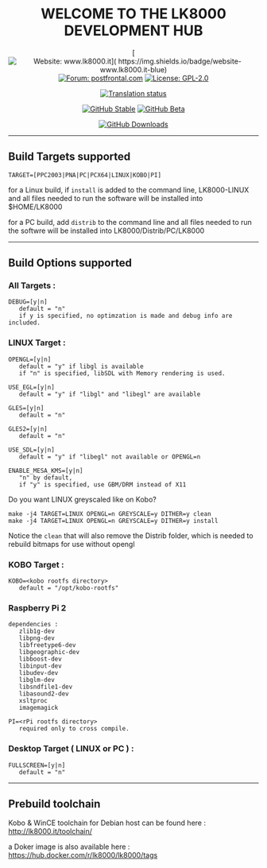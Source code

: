 <center>

# WELCOME TO THE LK8000 DEVELOPMENT HUB

[![Website: www.lk8000.it](
   https://img.shields.io/badge/website-www.lk8000.it-blue)](
   https://www.lk8000.it)
[![Forum: postfrontal.com](
   https://img.shields.io/badge/forum-postfrontal.com-blue)](
   https://www.postfrontal.com/forum/default.asp?CAT_ID=11)
[![License: GPL-2.0](
   https://img.shields.io/github/license/LK8000/LK8000.svg)](
   https://github.com/LK8000/LK8000/blob/master/LICENSE)

[![Translation status](
   https://hosted.weblate.org/widgets/lk8000/-/svg-badge.svg)](
   https://hosted.weblate.org/engage/lk8000/)

[![GitHub Stable](
   https://img.shields.io/github/release/LK8000/LK8000?label=Stable)](
   https://github.com/LK8000/LK8000/releases/latest)
[![GitHub Beta](
   https://img.shields.io/github/v/tag/LK8000/LK8000?label=Beta)](
   https://github.com/LK8000/LK8000/releases)

[![GitHub Downloads](
   https://img.shields.io/github/downloads/LK8000/LK8000/total)](
   https://github.com/LK8000/LK8000/releases)
</center>

---
## Build Targets supported
```
TARGET=[PPC2003|PNA|PC|PCX64|LINUX|KOBO|PI]
```
for a Linux build, if `install` is added to the command line, LK8000-LINUX and all files needed to run the software will be installed into $HOME/LK8000

for a PC build, add `distrib` to the command line and all files needed to run the softwre will be installed into LK8000/Distrib/PC/LK8000

---
## Build Options supported

### All Targets :
```
DEBUG=[y|n]  
   default = "n"
   if y is specified, no optimzation is made and debug info are included.
```
### LINUX Target :
```
OPENGL=[y|n]
   default = "y" if libgl is available
   if "n" is specified, libSDL with Memory rendering is used.

USE_EGL=[y|n]
   default = "y" if "libgl" and "libegl" are available

GLES=[y|n]
   default = "n"

GLES2=[y|n]
   default = "n"

USE_SDL=[y|n]
   default = "y" if "libegl" not available or OPENGL=n

ENABLE_MESA_KMS=[y|n]
   "n" by default,
   if "y" is specified, use GBM/DRM instead of X11
```

Do you want LINUX greyscaled like on Kobo? 
```
make -j4 TARGET=LINUX OPENGL=n GREYSCALE=y DITHER=y clean
make -j4 TARGET=LINUX OPENGL=n GREYSCALE=y DITHER=y install
```
Notice the `clean` that will also remove the Distrib folder, which is needed
to rebuild bitmaps for use without opengl

### KOBO Target :
```
KOBO=<kobo rootfs directory>
   default = "/opt/kobo-rootfs"
```

### Raspberry Pi 2
```
dependencies : 
   zlib1g-dev
   libpng-dev
   libfreetype6-dev
   libgeographic-dev
   libboost-dev
   libinput-dev
   libudev-dev
   libglm-dev
   libsndfile1-dev
   libasound2-dev
   xsltproc
   imagemagick

PI=<rPi rootfs directory>
   required only to cross compile.
```

### Desktop Target ( LINUX or PC ) :
```
FULLSCREEN=[y|n]
   default = "n"
```

---
## Prebuild toolchain

Kobo & WinCE toolchain for Debian host can be found here : 
http://lk8000.it/toolchain/

a Doker image is also available here : 
https://hub.docker.com/r/lk8000/lk8000/tags
